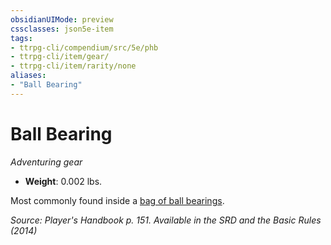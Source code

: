 ```yaml
---
obsidianUIMode: preview
cssclasses: json5e-item
tags:
- ttrpg-cli/compendium/src/5e/phb
- ttrpg-cli/item/gear/
- ttrpg-cli/item/rarity/none
aliases: 
- "Ball Bearing"
---
```

# Ball Bearing
*Adventuring gear*  

- **Weight**: 0.002 lbs.

Most commonly found inside a [bag of ball bearings](3-Mechanics/CLI/items/ball-bearings-bag-of-1000.md).

*Source: Player's Handbook p. 151. Available in the <span title='Systems Reference Document (5.1)'>SRD</span> and the Basic Rules (2014)*